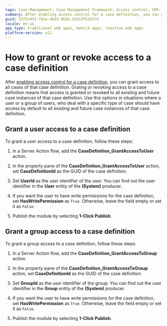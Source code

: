 ```yaml
---
tags: Case Management; Case Management framework; Access control; CMf; AC;
summary: After enabling access control for a case definition, you can grant access to all cases of that case definition. Learn how to grant or remove access to a case definition for a user or a group of users.
guid: 32f3c433-fd1e-4bd3-861b-32e13f5d157d
locale: en-us
app_type: traditional web apps, mobile apps, reactive web apps
platform-version: o11
---
```


# How to grant or revoke access to a case definition

After [enabling access control for a case definition](how-enable-ac.md), you can grant access to all cases of that case definition.
Grating or revoking access to a case definition means that access is granted or revoked to all existing and future case instances of that case definition.
Use this options in situations where a user or a group of users, who deal with a specific type of case should have access by default to all existing and future case instances of that case definition.

## Grant a user access to a case definition

To grant a user access to a case definition, follow these steps:

1. In a Server Action flow, add the **CaseDefinition_GrantAccessToUser** action.

1. In the property pane of the **CaseDefinition_GrantAccessToUser** action, set **CaseDefinitionId** as the GUID of the case definition.

1. Set **UserId** as the user identifier of the user. You can find out the user identifier in the  **User** entity of the **(System)** producer.

1. If you want the user to have write permissions for the case definition, set **HasWritePermission** as `True`. Otherwise, leave the field empty or set it as `False`.

1. Publish the module by selecting **1-Click Publish**.

## Grant a group access to a case definition

To grant a group access to a case definition, follow these steps:

1. In a Server Action flow, add the **CaseDefinition_GrantAccessToGroup** action.

1. In the property pane of the **CaseDefinition_GrantAccessToGroup** action, set **CaseDefinitionId** as the GUID of the case definition.

1. Set **GroupId** as the user identifier of the group. You can find out the user identifier in the **Group** entity of the **(System)** producer.

1. If you want the user to have write permissions for the case definition, set **HasWritePermission** as `True`. Otherwise, leave the field empty or set it as `False`.

1. Publish the module by selecting **1-Click Publish**.
